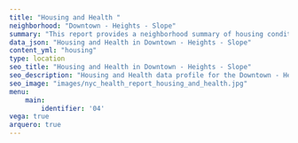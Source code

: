 ```yaml
---
title: "Housing and Health "
neighborhood: "Downtown - Heights - Slope"
summary: "This report provides a neighborhood summary of housing conditions and related health outcomes. It also describes population characteristics that can increase vulnerability to housing hazards."
data_json: "Housing and Health in Downtown - Heights - Slope"
content_yml: "housing"
type: location
seo_title: "Housing and Health in Downtown - Heights - Slope"
seo_description: "Housing and Health data profile for the Downtown - Heights - Slope neighborhood of NYC."
seo_image: "images/nyc_health_report_housing_and_health.jpg"
menu:
    main:
        identifier: '04'
vega: true
arquero: true
---
```

